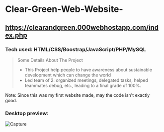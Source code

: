 # **Clear-Green-Web-Website-**

## https://clearandgreen.000webhostapp.com/index.php

### Tech used: HTML/CSS/Boostrap/JavaScript/PHP/MySQL

>Some Details About The Project
>
> + This Project help people to have awareness about sustainable development which can change the world
> + Led team of 2: organized meetings, delegated tasks, helped teammates debug, etc., leading to a final grade of 100%.

Note: Since this was my first website made, may the code isn't exactly good.

### Desktop preview:
![Capture](https://user-images.githubusercontent.com/95243799/210106383-6ed09800-abfc-4457-b0d2-17c7240b7b1d.PNG)
